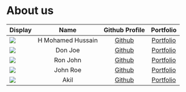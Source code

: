 # About us

Display | Name | Github Profile | Portfolio 
--------|:----:|:--------------:|:---------:
![](https://via.placeholder.com/100.png?text=Photo) | H Mohamed Hussain | [Github](https://github.com/hussain1998) | [Portfolio](docs/team/hussain.md)
![](https://via.placeholder.com/100.png?text=Photo) | Don Joe | [Github](https://github.com/) | [Portfolio](docs/team/johndoe.md)
![](https://via.placeholder.com/100.png?text=Photo) | Ron John | [Github](https://github.com/) | [Portfolio](docs/team/johndoe.md)
![](https://via.placeholder.com/100.png?text=Photo) | John Roe | [Github](https://github.com/) | [Portfolio](docs/team/johndoe.md)
![](https://via.placeholder.com/100.png?text=Photo) | Akil | [Github](https://github.com/) | [Portfolio](docs/team/johndoe.md)
